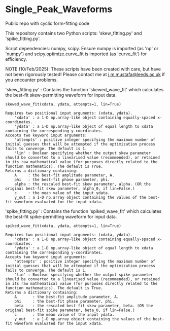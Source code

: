 # Single_Peak_Waveforms
 Public repo with cyclic form-fitting code

This repository contains two Python scripts: 'skew_fitting.py' and 'spike_fitting.py'.

Script dependencies: numpy, scipy. Ensure numpy is imported (as 'np' or 'numpy') and scipy.optimize.curve_fit is imported (as 'curve_fit') for efficiency.

NOTE (10/Feb/2025): These scripts have been created with care, but have not been rigorously tested! Please contact me at j.m.mustafa@leeds.ac.uk if you encounter problems.



'skew_fitting.py' : Contains the function 'skewed_wave_fit' which calculates the best-fit skew-permitting waveform for input data.

	skewed_wave_fit(xdata, ydata, attempts=1, lin=True)

	Requires two positional input arguments: (xdata, ydata).
		'xdata' : a 1-D np.array-like object containing equally-spaced x-coordinates.
		'ydata' : a 1-D np.array-like object of equal length to xdata containing the corresponding y-coordinates.
	Accepts two keyword input arguments:
		'attempts' : positive integer specifying the maximum number of initial guesses that will be attempted if the optimization process fails to converge. The default is 1.
		'lin' : Boolean specifying whether the output skew parameter should be converted to a linearised value (recommended), or retained in its raw mathematical value (for purposes directly related to the function mathematics). The default is True.
	Returns a dictionary containing:
		A     : the best-fit amplitude parameter, A.
		phi   : the best-fit phase parameter, phi.
		alpha : the rescaled best-fit skew parameter, alpha. (OR the original best-fit skew parameter, alpha_0, if lin=False.)
		c     : the mean value of the input ydata.
		y_out : a 1-D np.array object containing the values of the best-fit waveform evaluated for the input xdata.



'spike_fitting.py' : Contains the function 'spiked_wave_fit' which calculates the best-fit spike-permitting waveform for input data.

	spiked_wave_fit(xdata, ydata, attempts=1, lin=True)

	Requires two positional input arguments: (xdata, ydata).
		'xdata' : a 1-D np.array-like object containing equally-spaced x-coordinates.
		'ydata' : a 1-D np.array-like object of equal length to xdata containing the corresponding y-coordinates.
	Accepts two keyword input arguments:
		'attempts' : positive integer specifying the maximum number of initial guesses that will be attempted if the optimization process fails to converge. The default is 1.
		'lin' : Boolean specifying whether the output spike parameter should be converted to a linearised value (recommended), or retained in its raw mathematical value (for purposes directly related to the function mathematics). The default is True.
	Returns a dictionary containing:
		A       : the best-fit amplitude parameter, A.
		phi     : the best-fit phase parameter, phi.
		beta    : the rescaled best-fit skew parameter, beta. (OR the original best-fit spike parameter, beta_0, if lin=False.)
		c       : the mean value of the input ydata.
		y_out   : a 1-D np.array object containing the values of the best-fit waveform evaluated for the input xdata.
